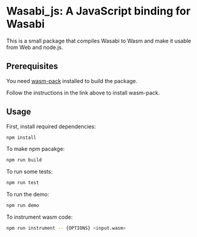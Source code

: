 # Wasabi_js: A JavaScript binding for Wasabi

This is a small package that compiles Wasabi to Wasm and make it usable from Web and node.js.

## Prerequisites

You need [wasm-pack](https://github.com/rustwasm/wasm-pack) installed to build the package.

Follow the instructions in the link above to install wasm-pack.

## Usage

First, install required dependencies:

```bash
npm install
```

To make npm pacakge:

```bash
npm run build
```

To run some tests:

```bash
npm run test
```

To run the demo:

```bash
npm run demo
```

To instrument wasm code:

```bash
npm run instrument -- {OPTIONS} <input.wasm>
```